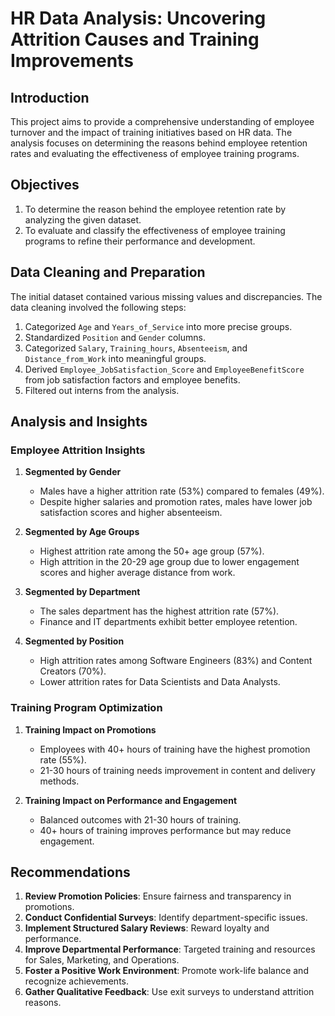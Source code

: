 # HR Data Analysis: Uncovering Attrition Causes and Training Improvements

## Introduction

This project aims to provide a comprehensive understanding of employee turnover and the impact of training initiatives based on HR data. The analysis focuses on determining the reasons behind employee retention rates and evaluating the effectiveness of employee training programs.

## Objectives

1. To determine the reason behind the employee retention rate by analyzing the given dataset.
2. To evaluate and classify the effectiveness of employee training programs to refine their performance and development.

## Data Cleaning and Preparation

The initial dataset contained various missing values and discrepancies. The data cleaning involved the following steps:
1. Categorized `Age` and `Years_of_Service` into more precise groups.
2. Standardized `Position` and `Gender` columns.
3. Categorized `Salary`, `Training_hours`, `Absenteeism`, and `Distance_from_Work` into meaningful groups.
4. Derived `Employee_JobSatisfaction_Score` and `EmployeeBenefitScore` from job satisfaction factors and employee benefits.
5. Filtered out interns from the analysis.

## Analysis and Insights

### Employee Attrition Insights

1. **Segmented by Gender**
   - Males have a higher attrition rate (53%) compared to females (49%).
   - Despite higher salaries and promotion rates, males have lower job satisfaction scores and higher absenteeism.

2. **Segmented by Age Groups**
   - Highest attrition rate among the 50+ age group (57%).
   - High attrition in the 20-29 age group due to lower engagement scores and higher average distance from work.

3. **Segmented by Department**
   - The sales department has the highest attrition rate (57%).
   - Finance and IT departments exhibit better employee retention.

4. **Segmented by Position**
   - High attrition rates among Software Engineers (83%) and Content Creators (70%).
   - Lower attrition rates for Data Scientists and Data Analysts.


### Training Program Optimization

1. **Training Impact on Promotions**
   - Employees with 40+ hours of training have the highest promotion rate (55%).
   - 21-30 hours of training needs improvement in content and delivery methods.

2. **Training Impact on Performance and Engagement**
   - Balanced outcomes with 21-30 hours of training.
   - 40+ hours of training improves performance but may reduce engagement.

## Recommendations

1. **Review Promotion Policies**: Ensure fairness and transparency in promotions.
2. **Conduct Confidential Surveys**: Identify department-specific issues.
3. **Implement Structured Salary Reviews**: Reward loyalty and performance.
4. **Improve Departmental Performance**: Targeted training and resources for Sales, Marketing, and Operations.
5. **Foster a Positive Work Environment**: Promote work-life balance and recognize achievements.
6. **Gather Qualitative Feedback**: Use exit surveys to understand attrition reasons.
